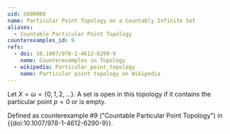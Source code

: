 ```yaml
---
uid: S000008
name: Particular Point Topology on a Countably Infinite Set
aliases:
  - Countable Particular Point Topology
counterexamples_id: 9
refs:
  - doi: 10.1007/978-1-4612-6290-9 
    name: Counterexamples in Topology
  - wikipedia: Particular_point_topology
    name: Particular point topology on Wikipedia
---
```

Let $X=\omega=\{0,1,2,\dots\}$.
A set is open in this topology if it contains the particular point $p=0$ or is empty.

Defined as counterexample #9 ("Countable Particular Point Topology")
in {{doi:10.1007/978-1-4612-6290-9}}.

